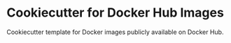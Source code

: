 # Cookiecutter for Docker Hub Images

Cookiecutter template for Docker images publicly available on Docker Hub.
